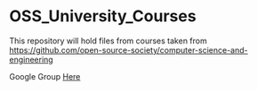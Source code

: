 # OSS_University_Courses
This repository will hold files from courses taken from https://github.com/open-source-society/computer-science-and-engineering

Google Group [Here](https://groups.google.com/forum/#!forum/open-source-society-university)
